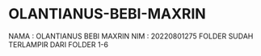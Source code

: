 # OLANTIANUS-BEBI-MAXRIN
NAMA : OLANTIANUS BEBI MAXRIN
NIM  : 20220801275
FOLDER SUDAH TERLAMPIR DARI FOLDER 1-6
